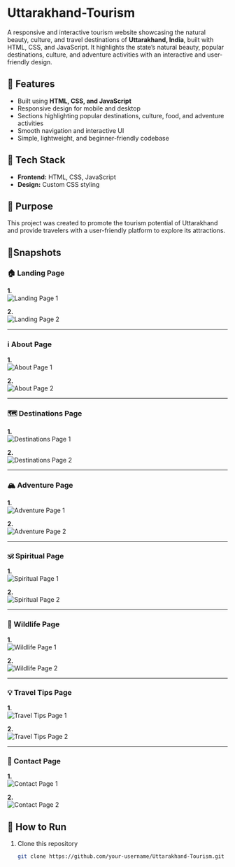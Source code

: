 # Uttarakhand-Tourism
A responsive and interactive tourism website showcasing the natural beauty, culture, and travel destinations of **Uttarakhand, India**, built with HTML, CSS, and JavaScript. It highlights the state’s natural beauty, popular destinations, culture, and adventure activities with an interactive and user-friendly design. 
## 🔹 Features
- Built using **HTML, CSS, and JavaScript**
- Responsive design for mobile and desktop
- Sections highlighting popular destinations, culture, food, and adventure activities
- Smooth navigation and interactive UI
- Simple, lightweight, and beginner-friendly codebase

## 🔹 Tech Stack
- **Frontend:** HTML, CSS, JavaScript  
- **Design:** Custom CSS styling  

## 🔹 Purpose
This project was created to promote the tourism potential of Uttarakhand and provide travelers with a user-friendly platform to explore its attractions.

## 🔹Snapshots

### 🏠 Landing Page
**1.**  
![Landing Page 1](./Snapshots/Landing_Page_1.png)  

**2.**  
![Landing Page 2](./Snapshots/Landing_Page_2.png)  

---

### ℹ️ About Page
**1.**  
![About Page 1](./Snapshots/About_1.png)  

**2.**  
![About Page 2](./Snapshots/About_2.png)  

---

### 🗺️ Destinations Page
**1.**  
![Destinations Page 1](./Snapshots/Destination_1.png)  

**2.**  
![Destinations Page 2](./Snapshots/Destination_2.png)  

---

### 🏔️ Adventure Page
**1.**  
![Adventure Page 1](./Snapshots/Adventure_1.png)  

**2.**  
![Adventure Page 2](./Snapshots/Adventure_2.png)  

---

### 🕉️ Spiritual Page
**1.**  
![Spiritual Page 1](./Snapshots/Spiritual_1.png)  

**2.**  
![Spiritual Page 2](./Snapshots/Spiritual_2.png)  

---

### 🌿 Wildlife Page
**1.**  
![Wildlife Page 1](./Snapshots/Wildlife_1.png)  

**2.**  
![Wildlife Page 2](./Snapshots/Wildlife_2.png)  

---

### 💡 Travel Tips Page
**1.**  
![Travel Tips Page 1](./Snapshots/Travel_Tips_1.png)  

**2.**  
![Travel Tips Page 2](./Snapshots/Travel_Tips_2.png)  

---

### 📩 Contact Page
**1.**  
![Contact Page 1](./Snapshots/Contact_1.png)  

**2.**  
![Contact Page 2](./Snapshots/Contact_2.png) 

## 🚀 How to Run
1. Clone this repository  
   ```bash
   git clone https://github.com/your-username/Uttarakhand-Tourism.git
